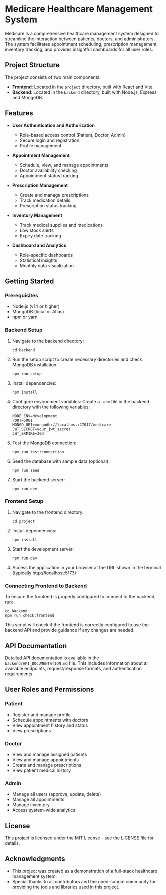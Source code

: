 # Medicare Healthcare Management System

Medicare is a comprehensive healthcare management system designed to streamline the interaction between patients, doctors, and administrators. The system facilitates appointment scheduling, prescription management, inventory tracking, and provides insightful dashboards for all user roles.

## Project Structure

The project consists of two main components:

- **Frontend**: Located in the `project` directory, built with React and Vite.
- **Backend**: Located in the `backend` directory, built with Node.js, Express, and MongoDB.

## Features

- **User Authentication and Authorization**
  - Role-based access control (Patient, Doctor, Admin)
  - Secure login and registration
  - Profile management

- **Appointment Management**
  - Schedule, view, and manage appointments
  - Doctor availability checking
  - Appointment status tracking

- **Prescription Management**
  - Create and manage prescriptions
  - Track medication details
  - Prescription status tracking

- **Inventory Management**
  - Track medical supplies and medications
  - Low stock alerts
  - Expiry date tracking

- **Dashboard and Analytics**
  - Role-specific dashboards
  - Statistical insights
  - Monthly data visualization

## Getting Started

### Prerequisites

- Node.js (v14 or higher)
- MongoDB (local or Atlas)
- npm or yarn

### Backend Setup

1. Navigate to the backend directory:
   ```
   cd backend
   ```

2. Run the setup script to create necessary directories and check MongoDB installation:
   ```
   npm run setup
   ```

3. Install dependencies:
   ```
   npm install
   ```

4. Configure environment variables:
   Create a `.env` file in the backend directory with the following variables:
   ```
   NODE_ENV=development
   PORT=5001
   MONGO_URI=mongodb://localhost:27017/medicare
   JWT_SECRET=your_jwt_secret
   JWT_EXPIRE=30d
   ```

5. Test the MongoDB connection:
   ```
   npm run test:connection
   ```

6. Seed the database with sample data (optional):
   ```
   npm run seed
   ```

7. Start the backend server:
   ```
   npm run dev
   ```

### Frontend Setup

1. Navigate to the frontend directory:
   ```
   cd project
   ```

2. Install dependencies:
   ```
   npm install
   ```

3. Start the development server:
   ```
   npm run dev
   ```

4. Access the application in your browser at the URL shown in the terminal (typically http://localhost:5173)

### Connecting Frontend to Backend

To ensure the frontend is properly configured to connect to the backend, run:

```
cd backend
npm run check:frontend
```

This script will check if the frontend is correctly configured to use the backend API and provide guidance if any changes are needed.

## API Documentation

Detailed API documentation is available in the `backend/API_DOCUMENTATION.md` file. This includes information about all available endpoints, request/response formats, and authentication requirements.

## User Roles and Permissions

### Patient
- Register and manage profile
- Schedule appointments with doctors
- View appointment history and status
- View prescriptions

### Doctor
- View and manage assigned patients
- View and manage appointments
- Create and manage prescriptions
- View patient medical history

### Admin
- Manage all users (approve, update, delete)
- Manage all appointments
- Manage inventory
- Access system-wide analytics

## License

This project is licensed under the MIT License - see the LICENSE file for details.

## Acknowledgments

- This project was created as a demonstration of a full-stack healthcare management system.
- Special thanks to all contributors and the open-source community for providing the tools and libraries used in this project.